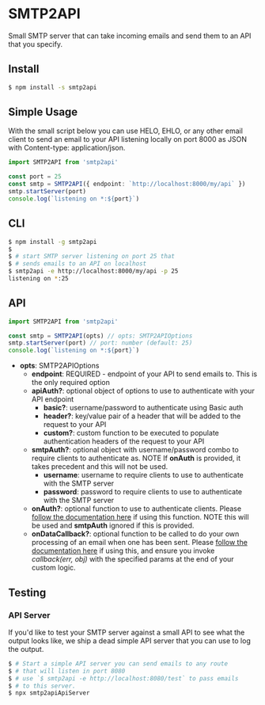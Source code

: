 # SMTP2API

Small SMTP server that can take incoming emails and send them to
an API that you specify.

## Install

```sh
$ npm install -s smtp2api
```

## Simple Usage

With the small script below you can use HELO, EHLO, or any other
email client to send an email to your API listening locally
on port 8000 as JSON with Content-type: application/json.

```ts
import SMTP2API from 'smtp2api'

const port = 25
const smtp = SMTP2API({ endpoint: `http://localhost:8000/my/api` })
smtp.startServer(port)
console.log(`listening on *:${port}`)
```

## CLI

```sh
$ npm install -g smtp2api
$
$ # start SMTP server listening on port 25 that
$ # sends emails to an API on localhost
$ smtp2api -e http://localhost:8000/my/api -p 25
listening on *:25
```

## API

```js
import SMTP2API from 'smtp2api'

const smtp = SMTP2API(opts) // opts: SMTP2APIOptions
smtp.startServer(port) // port: number (default: 25)
console.log(`listening on *:${port}`)
```

- **opts**: SMTP2APIOptions
  - **endpoint**: REQUIRED - endpoint of your API to send emails to. This is the only required option
  - **apiAuth?**: optional object of options to use to authenticate with your API endpoint
    - **basic?**: username/password to authenticate using Basic auth
    - **header?**: key/value pair of a header that will be added to the request to your API
    - **custom?**: custom function to be executed to populate authentication headers of the request to your API
  - **smtpAuth?**: optional object with username/password combo to require clients to authenticate as. NOTE If **onAuth** is provided, it takes precedent and this will not be used.
    - **username**: username to require clients to use to authenticate with the SMTP server
    - **password**: password to require clients to use to authenticate with the SMTP server
  - **onAuth?**: optional function to use to authenticate clients. Please [follow the documentation here](https://nodemailer.com/extras/smtp-server/#handling-authentication) if using this function. NOTE this will be used and **smtpAuth** ignored if this is provided.
  - **onDataCallback?**: optional function to be called to do your own processing of an email when one has been sent. Please [follow the documentation here](https://nodemailer.com/extras/smtp-server/#processing-incoming-message) if using this, and ensure you invoke _callback(err, obj)_ with the specified params at the end of your custom logic.

## Testing

### API Server

If you'd like to test your SMTP server against a small API to see
what the output looks like, we ship a dead simple API server that you can
use to log the output.

```sh
$ # Start a simple API server you can send emails to any route
$ # that will listen in port 8080
$ # use `$ smtp2api -e http://localhost:8080/test` to pass emails
$ # to this server.
$ npx smtp2apiApiServer
```
